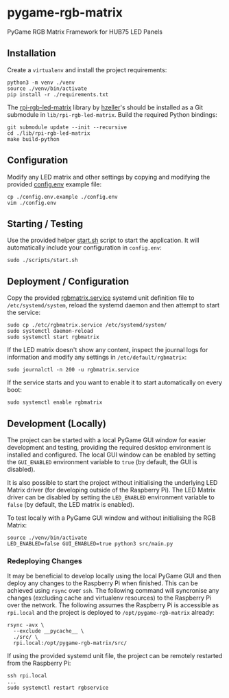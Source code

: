 # pygame-rgb-matrix

PyGame RGB Matrix Framework for HUB75 LED Panels

## Installation

Create a `virtualenv` and install the project requirements:

    python3 -m venv ./venv
    source ./venv/bin/activate
    pip install -r ./requirements.txt

The [rpi-rgb-led-matrix](https://github.com/hzeller/rpi-rgb-led-matrix) library by [hzeller](https://github.com/hzeller)'s should be installed as a Git submodule in `lib/rpi-rgb-led-matrix`. Build the required Python bindings:

    git submodule update --init --recursive
    cd ./lib/rpi-rgb-led-matrix
    make build-python

## Configuration

Modify any LED matrix and other settings by copying and modifying the provided [config.env](./config.env.example) example file:

    cp ./config.env.example ./config.env
    vim ./config.env

## Starting / Testing

Use the provided helper [start.sh](./scripts/start.sh) script to start the application. It will automatically include your configuration in `config.env`:

    sudo ./scripts/start.sh

## Deployment / Configuration

Copy the provided [rgbmatrix.service](./etc/rgbmatrix.service) systemd unit definition file to `/etc/systemd/system`, reload the systemd daemon and then attempt to start the service:

    sudo cp ./etc/rgbmatrix.service /etc/systemd/system/
    sudo systemctl daemon-reload
    sudo systemctl start rgbmatrix

If the LED matrix doesn't show any content, inspect the journal logs for information and modify any settings in `/etc/default/rgbmatrix`:

    sudo journalctl -n 200 -u rgbmatrix.service

If the service starts and you want to enable it to start automatically on every boot:

    sudo systemctl enable rgbmatrix

## Development (Locally)

The project can be started with a local PyGame GUI window for easier development and testing, providing the required desktop environment is installed and configured. The local GUI window can be enabled by setting the `GUI_ENABLED` environment variable to `true` (by default, the GUI is disabled).

It is also possible to start the project without initialising the underlying LED Matrix driver (for developing outside of the Raspberry Pi). The LED Matrix driver can be disabled by setting the `LED_ENABLED` environment variable to `false` (by default, the LED matrix is enabled).

To test locally with a PyGame GUI window and without initialising the RGB Matrix:

    source ./venv/bin/activate
    LED_ENABLED=false GUI_ENABLED=true python3 src/main.py

### Redeploying Changes

It may be beneficial to develop locally using the local PyGame GUI and then deploy any changes to the Raspberry Pi when finished. This can be achieved using `rsync` over `ssh`. The following command will syncronise any changes (excluding cache and virtualenv resources) to the Raspberry Pi over the network. The following assumes the Raspberry Pi is accessible as `rpi.local` and the project is deployed to `/opt/pygame-rgb-matrix` already:

    rsync -avx \
      --exclude __pycache__ \
      ./src/ \
      rpi.local:/opt/pygame-rgb-matrix/src/

If using the provided systemd unit file, the project can be remotely restarted from the Raspberry Pi:

    ssh rpi.local
    ...
    sudo systemctl restart rgbservice
